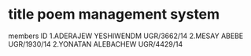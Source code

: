 # title poem management system
members                      ID
1.ADERAJEW YESHIWENDM      UGR/3662/14
2.MESAY ABEBE              UGR/1930/14 
2.YONATAN ALEBACHEW        UGR/4429/14
